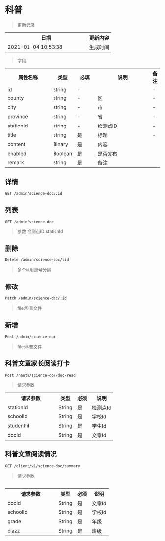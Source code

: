 # 科普

> 更新记录

<table>
    <tr>
        <th style="width:250px;">日期</th>
        <th>更新内容</th>
    </tr>
    <tr>
        <td>2021-01-04 10:53:38</td>
        <td>生成时间</td>
    </tr>
</table>

> 字段

<table>
    <tr>
        <th style="width:150px;">属性名称</th>
        <th style="width:60px;">类型</th>
        <th style="width:60px;">必填</th>
        <th style="width:200px;">说明</th>
        <th>备注</th>
    </tr>
    <tr>
        <td>id</td>
        <td>string</td>
        <td>-</td>
        <td></td>
        <td>-</td>
    </tr>
     <tr>
            <td>county</td>
            <td>string</td>
            <td>-</td>
            <td>区</td>
            <td>-</td>
        </tr>
        <tr>
            <td>city</td>
            <td>string</td>
            <td>-</td>
            <td>市</td>
            <td>-</td>
        </tr>
        <tr>
            <td>province</td>
            <td>string</td>
            <td>-</td>
            <td>省</td>
            <td>-</td>
        </tr>
    <tr>
        <td>stationId</td>
        <td>string</td>
        <td>-</td>
        <td>检测点ID</td>
        <td>-</td>
    </tr>
    <tr>
        <td>title</td>
        <td>string</td>
        <td>是</td>
        <td>标题</td>
        <td>-</td>
    </tr>
    <tr>
        <td>content</td>
        <td>Binary</td>
        <td>是</td>
        <td>内容</td>
        <td></td>
    </tr>
    <tr>
        <td>enabled</td>
        <td>Boolean</td>
        <td>是</td>
        <td>是否发布</td>
        <td></td>
    </tr>
    <tr>
        <td>remark</td>
        <td>string</td>
        <td>是</td>
        <td>备注</td>
        <td></td>
    </tr>
</table>  

## 详情
    
```
GET /admin/science-doc/:id
```
  
## 列表
  
```
GET /admin/science-doc
```
> 参数 检测点ID:stationId   

## 删除
  
```
Delete /admin/science-doc/:id
```
> 多个id用逗号分隔 

## 修改
  
```
Patch /admin/science-doc/:id
```
> file:科普文件
## 新增
  
```
Post /admin/science-doc
```
> file:科普文件


## 科普文章家长阅读打卡
  
```
Post /nauth/science-doc/doc-read
```
> 请求参数
<table>
    <tr>
        <th style="width:150px;">请求参数</th>
        <th>类型</th>
        <th>必须</th>
        <th>说明</th>
    </tr>
    <tr>
        <td>stationId</td>
        <td>String</td>
        <td>是</td>
        <td>检测点Id</td>
    </tr>
    <tr>
        <td>schoolId</td>
        <td>String</td>
        <td>是</td>
        <td>学校Id</td>
    </tr>
    <tr>
        <td>studentId</td>
        <td>String</td>
        <td>是</td>
        <td>学生Id</td>
    </tr>
    <tr>
        <td>docId</td>
        <td>String</td>
        <td>是</td>
        <td>文章Id</td>
    </tr>
<table>

## 科普文章阅读情况
  
```
GET /client/v1/science-doc/summary
```
> 请求参数
<table>
    <tr>
        <th style="width:150px;">请求参数</th>
        <th>类型</th>
        <th>必须</th>
        <th>说明</th>
    </tr>
    <tr>
        <td>docId</td>
        <td>String</td>
        <td>是</td>
        <td>文章Id</td>
    </tr>
    <tr>
        <td>schoolId</td>
        <td>String</td>
        <td>是</td>
        <td>学校Id</td>
    </tr>
    <tr>
        <td>grade</td>
        <td>String</td>
        <td>是</td>
        <td>年级</td>
    </tr>
    <tr>
        <td>clazz</td>
        <td>String</td>
        <td>是</td>
        <td>班级</td>
    </tr>
<table>  